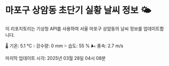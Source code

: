 
# 마포구 상암동 초단기 실황 날씨 정보 🌤️

이 리포지토리는 기상청 API를 사용하여 서울 마포구 상암동의 날씨 정보를 업데이트합니다. 

🌡️ 기온: 5.1 ℃
💧 강수량: 0 mm
💦 습도: 55 %
🌬️ 풍속: 2.7 m/s

마지막 업데이트 시각: 2025년 03월 28일 04시 08분    
